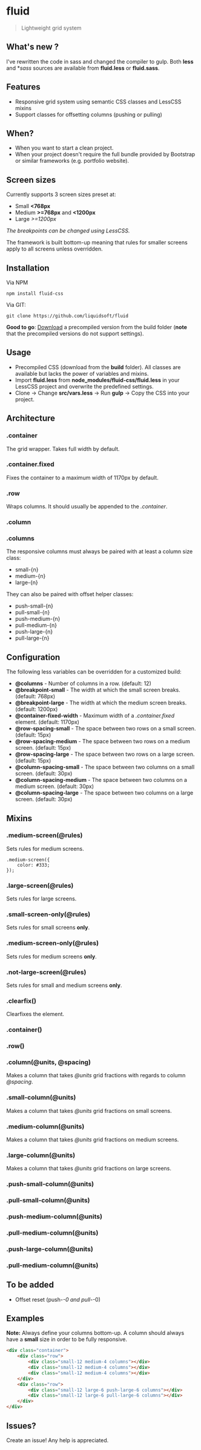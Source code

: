 # fluid
> Lightweight grid system

## What's new ?
I've rewritten the code in sass and changed the compiler to gulp. Both **less** and **sass* sources are available from **fluid.less** or **fluid.sass**.

## Features
- Responsive grid system using semantic CSS classes and LessCSS mixins
- Support classes for offsetting columns (pushing or pulling)

## When?
- When you want to start a clean project.
- When your project doesn't require the full bundle provided by Bootstrap or similar frameworks (e.g. portfolio website).

## Screen sizes
Currently supports 3 screen sizes preset at:
- Small **<768px**
- Medium **>=768px** and **<1200px**
- Large *>=1200px*

*The breakpoints can be changed using LessCSS.*

The framework is built bottom-up meaning that rules for smaller screens apply to all screens unless overridden.

## Installation
Via NPM
```shell
npm install fluid-css
```

Via GIT:
```shell
git clone https://github.com/liquidsoft/fluid
```

**Good to go**: [Download](https://github.com/liquidsoft/fluid/tree/master/build) a precompiled version from the build folder (**note** that the precompiled versions do not support settings). 

## Usage
- Precompiled CSS (download from the **build** folder). All classes are available but lacks the power of variables and mixins.
- Import **fluid.less** from **node_modules/fluid-css/fluid.less** in your LessCSS project and overwrite the predefined settings.
- Clone -> Change **src/vars.less** -> Run **gulp** -> Copy the CSS into your project.

## Architecture

### .container
The grid wrapper. Takes full width by default.

### .container.fixed
Fixes the container to a maximum width of 1170px by default.

### .row
Wraps columns. It should usually be appended to the *.container*. 

### .column
### .columns
The responsive columns must always be paired with at least a column size class:

- small-{n}
- medium-{n}
- large-{n}

They can also be paired with offset helper classes:

- push-small-{n}
- pull-small-{n}
- push-medium-{n}
- pull-medium-{n}
- push-large-{n}
- pull-large-{n}

## Configuration
The following less variables can be overridden for a customized build:

- **@columns** - Number of columns in a row. (default: 12)
- **@breakpoint-small** - The width at which the small screen breaks. (default: 768px)
- **@breakpoint-large** - The width at which the medium screen breaks. (default: 1200px)
- **@container-fixed-width** - Maximum width of a *.container.fixed* element. (default: 1170px)
- **@row-spacing-small** - The space between two rows on a small screen. (default: 15px)
- **@row-spacing-medium** - The space between two rows on a medium screen. (default: 15px)
- **@row-spacing-large** - The space between two rows on a large screen. (default: 15px)
- **@column-spacing-small** - The space between two columns on a small screen. (default: 30px)
- **@column-spacing-medium** - The space between two columns on a medium screen. (default: 30px)
- **@column-spacing-large** - The space between two columns on a large screen. (default: 30px)

## Mixins

### .medium-screen(@rules)
Sets rules for medium screens.
```less
.medium-screen({
    color: #333;
});
```

### .large-screen(@rules)
Sets rules for large screens.

### .small-screen-only(@rules)
Sets rules for small screens **only**.

### .medium-screen-only(@rules)
Sets rules for medium screens **only**.

### .not-large-screen(@rules)
Sets rules for small and medium screens **only**.

### .clearfix()
Clearfixes the element.

### .container()
### .row()
### .column(@units, @spacing)
Makes a column that takes *@units* grid fractions with regards to column *@spacing*.

### .small-column(@units)
Makes a column that takes *@units* grid fractions on small screens.

### .medium-column(@units)
Makes a column that takes *@units* grid fractions on medium screens.

### .large-column(@units)
Makes a column that takes *@units* grid fractions on large screens.

### .push-small-column(@units)
### .pull-small-column(@units)
### .push-medium-column(@units)
### .pull-medium-column(@units)
### .push-large-column(@units)
### .pull-medium-column(@units)

## To be added

- Offset reset (push-*-0 and pull-*-0)

## Examples
**Note:** Always define your columns bottom-up. A column should always have a **small** size in order to be fully responsive. 

```html
<div class="container">
    <div class="row">
        <div class="small-12 medium-4 columns"></div>
        <div class="small-12 medium-4 columns"></div>
        <div class="small-12 medium-4 columns"></div>
    </div>
    <div class="row">
        <div class="small-12 large-6 push-large-6 columns"></div>
        <div class="small-12 large-6 pull-large-6 columns"></div>
    </div>
</div>
```

## Issues?
Create an issue! Any help is appreciated.